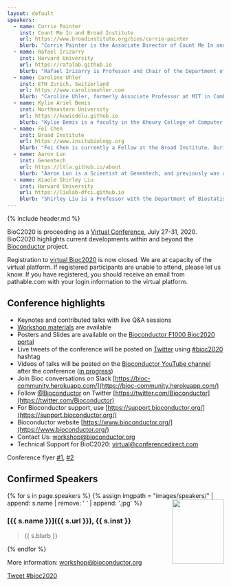```yaml
---
layout: default
speakers:
  - name: Corrie Painter
    inst: Count Me In and Broad Institute
    url: https://www.broadinstitute.org/bios/corrie-painter
    blurb: "Corrie Painter is the Associate Director of Count Me In and is a research scientist at the Broad Institute of MIT and Harvard.  A trained cancer researcher with a Ph.D. in biochemistry, she completed her postdoctoral work in cancer immunology, focused on melanoma. In 2010, Painter was diagnosed with angiosarcoma. She has combined her cancer advocacy and scientific background to engage with patients in order to build and carry out patient-partnered genomics studies. She is also the co-founder of Angiosarcoma Awareness Inc."
  - name: Rafael Irizarry
    inst: Harvard University
    url: https://rafalab.github.io
    blurb: "Rafael Irizarry is Professor and Chair of the Department of Data Sciences at the Dana-Farber Cancer Institute and a Professor of Biostatistics at Harvard School of Public Health, and one of the original founders of the Bioconductor Project. Professor Irizarry’s work has focused on problems related to microarray, next-generation sequencing, and genomic data. Currently, he is interested in leveraging his knowledge in translational work, e.g. developing diagnostic tools and discovering biomarkers. During his career, he has co-authored papers on a variety of topics including musical sound signals, infectious diseases, circadian patterns in health, fetal health monitoring, and estimating the effects of Hurricane María in Puerto Rico."
  - name: Caroline Uhler
    inst: ETH Zurich, Switzerland
    url: https://www.carolineuhler.com
    blurb: "Caroline Uhler, formerly Associate Professor at MIT in Cambridge, USA, recently joined the ETH Zurich, Switzerland, as Professor of Machine Learning, Statistics and Genomics. Her research focuses on statistics, machine learning and computational biology. In particular, graphical models, causal inference, algebraic statistics and applications to genomics, for example linking the spatial organization of the DNA with gene regulation."
  - name: Kylie Ariel Bemis
    inst: Northeastern University
    url: https://kuwisdelu.github.io
    blurb: "Kylie Bemis is a faculty in the Khoury College of Computer Sciences at Northeastern University where she teaches data science and develops curriculum for the MS in Data Science program. Her research interests include machine learning and large-scale statistical computing for bioinformatics. She is active in outreach to the Native American and LGBTQ communities, an enrolled member of the Zuni tribe, and a writer of fiction and poetry."
  - name: Fei Chen
    inst: Broad Institute
    url: https://www.insitubiology.org
    blurb: "Fei Chen is currently a Fellow at the Broad Institute. During the course of his doctoral studies in Biological Engineering at MIT, Fei co-invented expansion microscopy (ExM): A breakthrough technique that allows for super-resolution imaging of biological samples with conventional light microscopes. Chen's lab utilizes ExM as a platform for in situ transcriptomics and epigenomics, while continuing to pioneer novel molecular and microscopy tools to uniquely illuminate biological pathways and function."
  - name: Aaron Lun
    inst: Genentech
    url: https://ltla.github.io/about
    blurb: "Aaron Lun is a Scientist at Genentech, and previously was a research associate in John Marioni’s group at the CRUK Cambridge Institute and completed a PhD with Gordon Smyth at the Walter and Eliza Hall Institute for Medical Research in Melbourne. Aaron is a prolific contributor to the Bioconductor project, currently especially in the area of single-cell RNA-seq."
  - name: Xiaole Shirley Liu
    inst: Harvard University
    url: https://liulab-dfci.github.io
    blurb: "Shirley Liu is a Professor with the Department of Biostatistics and Computational Biology at the Dana-Farber Cancer Institute and Harvard School of Public Health. Her research focuses on algorithm development and integrative mining from big data generated on microarrays, massively parallel sequencing, and other high throughput techniques to model the specificity and function of transcription factors, chromatin regulators and lncRNAs in tumor development, progression, drug response and resistance."
---
```


{% include header.md %}


BioC2020 is proceeding as a [Virtual Conference](https://bioc2020.pathable.co/), July 27-31, 2020.  BioC2020 highlights current developments within and beyond
the [Bioconductor](https://www.bioconductor.org) project. 

Registration to [virtual Bioc2020](https://bioc2020.pathable.co/) is now closed. We are at capacity of the virtual platform. If registered participants are unable to attend, please let us know. If you have registered, you should receive an email from pathable.com with your login information to the virtual platform.  

## Conference highlights

<!-- * Lightning talks, [submission open](https://bit.ly/bioc2020lightning) -->
* Keynotes and contributed talks with live Q&A sessions
* [Workshop materials](./workshops.md) are available
* Posters and Slides are available on the [Bioconductor F1000 Bioc2020 portal](https://f1000research.com/gateways/bioconductor/bioc2020)
* Live tweets of the conference will be posted on [Twitter](https://twitter.com/hashtag/bioc2020) using [#bioc2020](https://twitter.com/hashtag/bioc2020) hashtag
* Videos of talks will be posted on the [Bioconductor YouTube channel](https://www.youtube.com/user/bioconductor) after the conference ([in progress](https://www.youtube.com/watch?v=8MojYYkuLcM&list=PLdl4u5ZRDMQSENJBo6k_wcA27gtydm-bz))
* Join Bioc conversations on Slack [https://bioc-community.herokuapp.com/](https://bioc-community.herokuapp.com/)
* Follow [@Bioconductor](https://twitter.com/Bioconductor) on Twitter [https://twitter.com/Bioconductor](https://twitter.com/Bioconductor)
* For Bioconductor support, use [https://support.bioconductor.org/](https://support.bioconductor.org/)
* Bioconductor website [https://www.bioconductor.org/](https://www.bioconductor.org/)
* Contact Us: [workshop@bioconductor.org](mailto:workshop@bioconductor.org)
* Technical Support for BioC2020: [virtual@conferencedirect.com](mailto:virtual@conferencedirect.com)

<!--
[Registration for virtual Bioc2020 is open](https://datasciences.eventsmart.com/events/bioc2020/).
A new flat-rate fee of $50.00 USD will give attendees access to the virtual platform for the conference, talks, workshops, Q&As following each session, network opportunities. The [early registration](https://datasciences.eventsmart.com/events/bioc2020/) deadline is July 20, 2020.

The [call for posters](./call-for-abstracts.md) is open. The [call for scholarships/caregiver awards](./call-for-abstracts.md) remains open and will waive the virtual registration fee.  
-->

Conference flyer [#1](images/flyers/BioC2020Flyerlandscape_lg.pdf), [#2](images/flyers/BioC2020FlyerPortrait.pdf)

<!--
**New!** Nominate individuals providing outstanding contributions to the Bioconductor project and community to the [Bioconductor Awards 2020](https://tinyurl.com/biocawards2020). Deadline for nominations: June 15. 
-->

<!--
## Key dates for virtual Bioc2020

- Jan 9: Registration Opens
- Jan 15: [Call for abstracts/applications for talks, early posters, travel and caregiver awards, workshops](call-for-abstracts.html)
- March 3: Deadline for proposals for talks, workshops, early posters
- March 15: Call for [travel](./scholarships.md) and [caregiver](./caregiver-awards.md) awards
- March 24: Notification of decision for talks, workshops, early posters
- June 15: Deadline for nominations to the [Bioconductor Awards 2020](https://tinyurl.com/biocawards2020)
- June 30: Deadline for travel and caregiver awards
- July 1: Deadline for late posters and for __Birds of a Feather__ meetings
- July 6: Notification of decision for travel and caregiver awards
- July 10: Notification of decision for late posters
- July 10: Last day of early registration
- July 27-31: BioC2020 Meeting

- June 1:  [Registration](https://datasciences.eventsmart.com/events/bioc2020/) opens for virtual Bioc2020
- July 16: Deadline for posters and for [Birds of a Feather](https://support.bioconductor.org/p/132033/) meeting proposals
- July 16: Notification of decision for posters
- July 16: Deadline for [workshop](./workshops.md) modifications
- July 16: Deadline for [scholarship/caregiver awards](./call-for-abstracts.md)
- July 20: Notification of decision for awards
- July 20: Last day of early [registration](https://datasciences.eventsmart.com/events/bioc2020/)
- July 27-31: [BioC2020 Virtual Meeting](https://bioc2020.pathable.co/)
-->

## Confirmed Speakers

{% for s in page.speakers %}
{% assign imgpath = "images/speakers/" | append: s.name | remove: ' ' | append: '.jpg' %}
<img src="{{ imgpath }}" style="float:right; width:120px; height:150px; object-fit: cover">
### [{{ s.name }}]({{ s.url }}), {{ s.inst }}

> {{ s.blurb }}

{% endfor %}

More information: [workshop@bioconductor.org][contact]

<a href="https://twitter.com/intent/tweet?button_hashtag=bioc2020&ref_src=twsrc%5Etfw"
    class="twitter-hashtag-button"
    data-show-count="false">Tweet #bioc2020</a>

<script async src="https://platform.twitter.com/widgets.js" charset="utf-8"></script>

[contact]: mailto:workshop@bioconductor.org?subject=BioC2020%20question
[survey]: https://forms.gle/eRWv3tdXLvxYT2CYA
